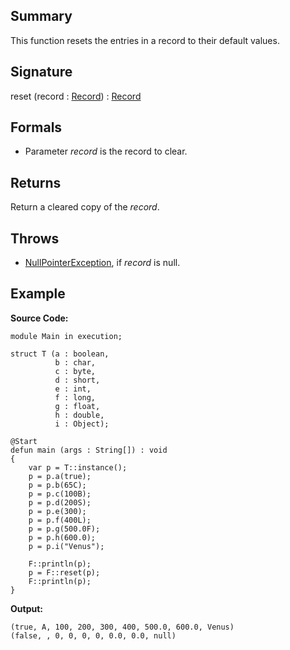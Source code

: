 ## Summary

This function resets the entries in a record to their default values.

## Signature

reset (record : [Record](https://mackenzie-high.github.io/autumn/javadoc/autumn/lang/Record.html)) : [Record](https://mackenzie-high.github.io/autumn/javadoc/autumn/lang/Record.html)

## Formals

+ Parameter <i>record</i> is the record to clear.

## Returns

Return a cleared copy of the <i>record</i>.

## Throws

+ [NullPointerException](https://docs.oracle.com/javase/7/docs/api/java/lang/NullPointerException.html), if <i>record</i> is null.

## Example

**Source Code:**

```plain
module Main in execution;

struct T (a : boolean,
          b : char,
          c : byte,
          d : short,
          e : int,
          f : long,
          g : float,
          h : double,
          i : Object);

@Start
defun main (args : String[]) : void
{
    var p = T::instance();
    p = p.a(true);
    p = p.b(65C);
    p = p.c(100B);
    p = p.d(200S);
    p = p.e(300);
    p = p.f(400L);
    p = p.g(500.0F);
    p = p.h(600.0);
    p = p.i("Venus");

    F::println(p);
    p = F::reset(p);
    F::println(p);
}
```

**Output:**

```plain
(true, A, 100, 200, 300, 400, 500.0, 600.0, Venus)
(false,  , 0, 0, 0, 0, 0.0, 0.0, null)
```

